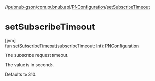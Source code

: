 //[pubnub-gson](../../../index.md)/[com.pubnub.api](../index.md)/[PNConfiguration](index.md)/[setSubscribeTimeout](set-subscribe-timeout.md)

# setSubscribeTimeout

[jvm]\
fun [setSubscribeTimeout](set-subscribe-timeout.md)(subscribeTimeout: [Int](https://kotlinlang.org/api/latest/jvm/stdlib/kotlin/-int/index.html)): [PNConfiguration](index.md)

The subscribe request timeout.

The value is in seconds.

Defaults to 310.
